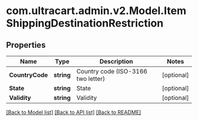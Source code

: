 # com.ultracart.admin.v2.Model.ItemShippingDestinationRestriction
## Properties

Name | Type | Description | Notes
------------ | ------------- | ------------- | -------------
**CountryCode** | **string** | Country code (ISO-3166 two letter) | [optional] 
**State** | **string** | State | [optional] 
**Validity** | **string** | Validity | [optional] 


[[Back to Model list]](../README.md#documentation-for-models) [[Back to API list]](../README.md#documentation-for-api-endpoints) [[Back to README]](../README.md)

